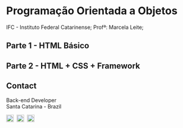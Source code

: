# Programação Orientada a Objetos

IFC - Instituto Federal Catarinense;
Profª: Marcela Leite;

## Parte 1 - HTML Básico

## Parte 2 - HTML + CSS + Framework

## Contact

Back-end Developer <br>
Santa Catarina - Brazil <br>

<a href="mailto:gianpierresb@gmail.com" target="_blank"><img src="https://img.shields.io/badge/Gmail-D14836?style=flat&logo=gmail&logoColor=white" alt="Gmail Badge" height="20"></a>&nbsp;
<a href="https://github.com/GianPiR" target="_blank"><img src="https://img.shields.io/badge/GitHub-100000?style=flat&logo=github&logoColor=white" alt="GitHub Badge" height="20"></a>&nbsp;
<a href="https://linkedin.com/in/gian-pierre-da-silva-brandão-85a0b91a3" target="_blank"><img src="https://img.shields.io/badge/-LinkedIn-blue?style=flat&logo=linkedin&logoColor=white" alt="LinkedIn Badge" height="20"></a>&nbsp;

<br clear="left"/>

